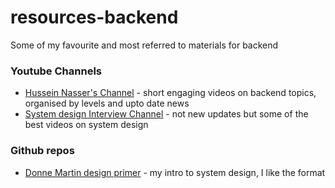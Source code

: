 # resources-backend
Some of my favourite and most referred to materials for backend

### Youtube Channels 
- [Hussein Nasser's Channel](https://www.youtube.com/user/GISIGeometry) - short engaging videos on backend topics, organised by levels and upto date news 
- [System design Interview Channel](https://www.youtube.com/channel/UC9vLsnF6QPYuH51njmIooCQ) - not new updates but some of the best videos on system design

### Github repos
- [Donne Martin design primer](https://github.com/donnemartin/system-design-primer) - my intro to system design, I like the format
